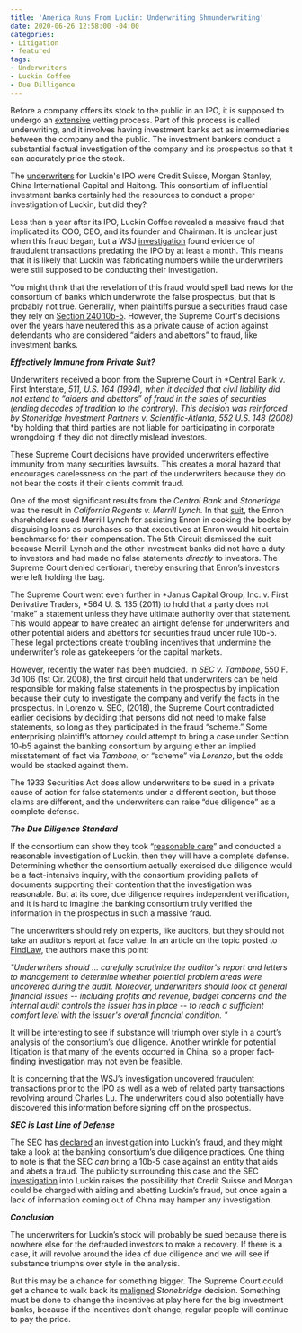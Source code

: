 ```yaml
---
title: 'America Runs From Luckin: Underwriting Shmunderwriting'
date: 2020-06-26 12:58:00 -04:00
categories:
- Litigation
- featured
tags:
- Underwriters
- Luckin Coffee
- Due Dilligence
---
```


Before a company offers its stock to the public in an IPO, it is supposed to undergo an [extensive](https://www.gao.gov/assets/330/321612.pdf) vetting process. Part of this process is called underwriting, and it involves having investment banks act as intermediaries between the company and the public. The investment bankers conduct a substantial factual investigation of the company and its prospectus so that it can accurately price the stock.

The [underwriters](https://www.scmp.com/business/banking-finance/article/3078667/credit-suisse-out-tencent-backed-wedoctors-hong-kong-ipo) for Luckin's IPO were Credit Suisse, Morgan Stanley, China International Capital and Haitong. This consortium of influential investment banks certainly had the resources to conduct a proper investigation of Luckin, but did they?

Less than a year after its IPO, Luckin Coffee revealed a massive fraud that implicated its COO, CEO, and its founder and Chairman. It is unclear just when this fraud began, but a WSJ [investigation](https://www.wsj.com/articles/behind-the-fall-of-chinas-luckin-coffee-a-network-of-fake-buyers-and-a-fictitious-employee-11590682336) found evidence of fraudulent transactions predating the IPO by at least a month. This means that it is likely that Luckin was fabricating numbers while the underwriters were still supposed to be conducting their investigation.

You might think that the revelation of this fraud would spell bad news for the consortium of banks which underwrote the false prospectus, but that is probably not true. Generally, when plaintiffs pursue a securities fraud case they rely on [Section 240.10b-5](https://www.law.cornell.edu/cfr/text/17/240.10b-5). However, the Supreme Court's decisions over the years have neutered this as a private cause of action against defendants who are considered “aiders and abettors” to fraud, like investment banks.

***Effectively Immune from Private Suit?***

Underwriters received a boon from the Supreme Court in *Central Bank v. First Interstate, *511, U.S. 164 (1994), when it decided that civil liability did not extend to “aiders and abettors” of fraud in the sales of securities (ending decades of tradition to the contrary). This decision was reinforced by *Stoneridge Investment Partners v. Scientific-Atlanta*, 552 U.S. 148 (2008)* *by holding that third parties are not liable for participating in corporate wrongdoing if they did not directly mislead investors.

These Supreme Court decisions have provided underwriters effective immunity from many securities lawsuits. This creates a moral hazard that encourages carelessness on the part of the underwriters because they do not bear the costs if their clients commit fraud.

One of the most significant results from the *Central Bank* and *Stoneridge* was the result in *California Regents v. Merrill Lynch.* In that [suit](https://caselaw.findlaw.com/us-5th-circuit/1140930.html), the Enron shareholders sued Merrill Lynch for assisting Enron in cooking the books by disguising loans as purchases so that executives at Enron would hit certain benchmarks for their compensation. The 5th Circuit dismissed the suit because Merrill Lynch and the other investment banks did not have a duty to investors and had made no false statements *directly* to investors. The Supreme Court denied certiorari, thereby ensuring that Enron’s investors were left holding the bag.

The Supreme Court went even further in *Janus Capital Group, Inc. v. First Derivative Traders, *564 U. S. 135 (2011) to hold that a party does not “make” a statement unless they have ultimate authority over that statement. This would appear to have created an airtight defense for underwriters and other potential aiders and abettors for securities fraud under rule 10b-5. These legal protections create troubling incentives that undermine the underwriter’s role as gatekeepers for the capital markets.

However, recently the water has been muddied. In *SEC v. Tambone*, 550 F. 3d 106 (1st Cir. 2008), the first circuit held that underwriters can be held responsible for making false statements in the prospectus by implication because their duty to investigate the company and verify the facts in the prospectus. In Lorenzo v. SEC, (2018), the Supreme Court contradicted earlier decisions by deciding that persons did not need to make false statements, so long as they participated in the fraud “scheme.” Some enterprising plaintiff’s attorney could attempt to bring a case under Section 10-b5 against the banking consortium by arguing either an implied misstatement of fact via *Tambone*, or “scheme” via *Lorenzo*, but the odds would be stacked against them.

The 1933 Securities Act does allow underwriters to be sued in a private cause of action for false statements under a different section, but those claims are different, and the underwriters can raise “due diligence” as a complete defense.

***The Due Diligence Standard***

If the consortium can show they took “[reasonable care](https://www.law.cornell.edu/cfr/text/17/230.176)” and conducted a reasonable investigation of Luckin, then they will have a complete defense.  Determining whether the consortium actually exercised due diligence would be a fact-intensive inquiry, with the consortium providing pallets of documents supporting their contention that the investigation was reasonable. But at its core, due diligence requires independent verification, and it is hard to imagine the banking consortium truly verified the information in the prospectus in such a massive fraud.

The underwriters should rely on experts, like auditors, but they should not take an auditor’s report at face value. In an article on the topic posted to [FindLaw](https://corporate.findlaw.com/finance/underwriter-due-diligence-in-securities-offerings.html), the authors make this point:

*"Underwriters should … carefully scrutinize the auditor's report and letters to management to determine whether potential problem areas were uncovered during the audit. Moreover, underwriters should look at general financial issues -- including profits and revenue, budget concerns and the internal audit controls the issuer has in place -- to reach a sufficient comfort level with the issuer's overall financial condition. "*

It will be interesting to see if substance will triumph over style in a court’s analysis of the consortium’s due diligence. Another wrinkle for potential litigation is that many of the events occurred in China, so a proper fact-finding investigation may not even be feasible.

It is concerning that the WSJ’s investigation uncovered fraudulent transactions prior to the IPO as well as a web of related party transactions revolving around Charles Lu. The underwriters could also potentially have discovered this information before signing off on the prospectus.

***SEC is Last Line of Defense***

The SEC has [declared](https://www.reuters.com/article/us-luckin-investigation/u-s-sec-investigates-luckin-coffee-over-accounting-scandal-wsj-idUSKBN22B1D6) an investigation into Luckin’s fraud, and they might take a look at the banking consortium’s due diligence practices. One thing to note is that the SEC *can* bring a 10b-5 case against an entity that aids and abets a fraud. The publicity surrounding this case and the SEC [investigation](https://www.reuters.com/article/us-luckin-investigation/u-s-sec-investigates-luckin-coffee-over-accounting-scandal-wsj-idUSKBN22B1D6) into Luckin raises the possibility that Credit Suisse and Morgan could be charged with aiding and abetting Luckin’s fraud, but once again a lack of information coming out of China may hamper any investigation.

***Conclusion***

The underwriters for Luckin’s stock will probably be sued because there is nowhere else for the defrauded investors to make a recovery. If there is a case, it will revolve around the idea of due diligence and we will see if substance triumphs over style in the analysis.

But this may be a chance for something bigger. The Supreme Court could get a chance to walk back its [maligned](https://www.law.gwu.edu/sites/g/files/zaxdzs2351/f/downloads/Klock_Stoneridge.pdf) *Stonebridge* decision. Something must be done to change the incentives at play here for the big investment banks, because if the incentives don’t change, regular people will continue to pay the price.